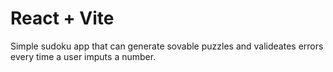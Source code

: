 # React + Vite

Simple sudoku app that can generate sovable puzzles and valideates errors every time a user imputs a number.
